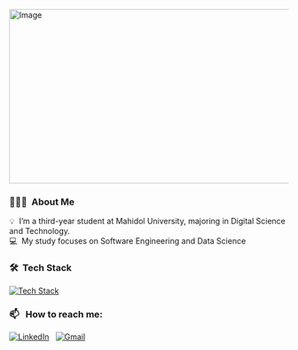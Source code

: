 <img width="906" height="315" alt="Image" src="https://github.com/user-attachments/assets/60ea5b52-260f-41cd-a4c5-dfa83ed10c06" />

### 👨🏻‍💻 &nbsp;About Me

💡  &nbsp;I’m a third-year student at Mahidol University, majoring in Digital Science and Technology.  
💻  &nbsp;My study focuses on Software Engineering and Data Science

### 🛠 &nbsp;Tech Stack
[![Tech Stack](https://skillicons.dev/icons?i=html,css,react,js,ts,bun,nodejs,expressjs,tailwind,bootstrap,java,spring,python,docker,postgres,cypress,selenium,vite,jest,nginx)](https://skillicons.dev)
### 📫 &nbsp; How to reach me:

<a href="https://www.linkedin.com/in/wtncbch/"><img alt="LinkedIn" src="https://img.shields.io/badge/linkedin%20-%230077B5.svg?&style=flat&logo=linkedin&logoColor=white"/></a> &nbsp;
<a href="mailto:wattanachai.bon@gmail.com"><img alt="Gmail" src="https://img.shields.io/badge/Gmail-D14836?style=flat&logo=gmail&logoColor=white" /></a> &nbsp;
